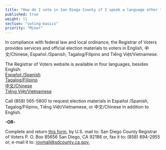 ```yaml
---
title: "How do I vote in San Diego County if I speak a language other than English?"
published: true
weight: 11
section: "voting-basics"
priority: "Minor"
---
```


In compliance with federal law and local ordinance, the Registrar of Voters provides services and official election materials to voters in English, 中文/Chinese,  Español /Spanish, Tagalog/Filipino and Tiếng Việt/Vietnamese.  

The Registrar of Voters website is available in four languages, besides English:  
[Español /Spanish](http://www.sdvote.com/content/rov/es.html)  
[Tagalog/Filipino](http://www.sdvote.com/content/rov/tl.html)  
[中文/Chinese](http://www.sdvote.com/content/rov/zh.html)  
[Tiếng Việt/Vietnamese](http://www.sdvote.com/content/rov/vi.html)  

Call (858) 565-5800 to request election materials in Español /Spanish, Tagalog/Filipino, Tiếng Việt/Vietnamese, or 中文/Chinese in addition to English.  

  **-OR-**  
  
Complete and return [this form,](http://www.sdvote.com/content/dam/rov/en/pdf/TEM%20Request%20Form.pdf) by U.S. mail to: San Diego County Registrar of Voters P. O. Box 85656 San Diego, CA 92186 or, fax it to: (858) 694-2955 or, e-mail it to: [rovmail@sdcounty.ca.gov.](mailto:rovmail@sdcounty.ca.gov)    
